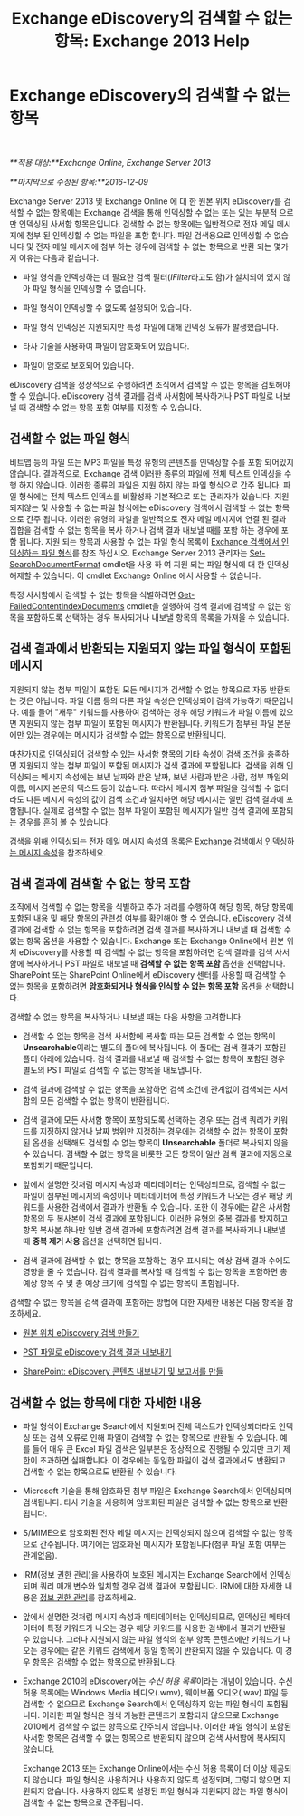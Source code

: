 ﻿---
title: 'Exchange eDiscovery의 검색할 수 없는 항목: Exchange 2013 Help'
TOCTitle: Exchange eDiscovery의 검색할 수 없는 항목
ms:assetid: 32550081-9af9-474b-ae7b-28f1e68cad41
ms:mtpsurl: https://technet.microsoft.com/ko-kr/library/Dn602498(v=EXCHG.150)
ms:contentKeyID: 61071981
ms.date: 05/22/2018
mtps_version: v=EXCHG.150
ms.translationtype: MT
---

# Exchange eDiscovery의 검색할 수 없는 항목

 

_**적용 대상:**Exchange Online, Exchange Server 2013_

_**마지막으로 수정된 항목:**2016-12-09_

Exchange Server 2013 및 Exchange Online 에 대 한 원본 위치 eDiscovery를 검색할 수 없는 항목에는 Exchange 검색을 통해 인덱싱할 수 없는 또는 있는 부분적 으로만 인덱싱된 사서함 항목은입니다. 검색할 수 없는 항목에는 일반적으로 전자 메일 메시지에 첨부 된 인덱싱할 수 없는 파일을 포함 합니다. 파일 검색용으로 인덱싱할 수 없습니다 및 전자 메일 메시지에 첨부 하는 경우에 검색할 수 없는 항목으로 반환 되는 몇가지 이유는 다음과 같습니다.

  - 파일 형식을 인덱싱하는 데 필요한 검색 필터(*IFilter*라고도 함)가 설치되어 있지 않아 파일 형식을 인덱싱할 수 없습니다.

  - 파일 형식이 인덱싱할 수 없도록 설정되어 있습니다.

  - 파일 형식 인덱싱은 지원되지만 특정 파일에 대해 인덱싱 오류가 발생했습니다.

  - 타사 기술을 사용하여 파일이 암호화되어 있습니다.

  - 파일이 암호로 보호되어 있습니다.

eDiscovery 검색을 정상적으로 수행하려면 조직에서 검색할 수 없는 항목을 검토해야 할 수 있습니다. eDiscovery 검색 결과를 검색 사서함에 복사하거나 PST 파일로 내보낼 때 검색할 수 없는 항목 포함 여부를 지정할 수 있습니다.

## 검색할 수 없는 파일 형식

비트맵 등의 파일 또는 MP3 파일을 특정 유형의 콘텐츠를 인덱싱할 수를 포함 되어있지 않습니다. 결과적으로, Exchange 검색 이러한 종류의 파일에 전체 텍스트 인덱싱을 수행 하지 않습니다. 이러한 종류의 파일은 지원 하지 않는 파일 형식으로 간주 됩니다. 파일 형식에는 전체 텍스트 인덱스를 비활성화 기본적으로 또는 관리자가 있습니다. 지원 되지않는 및 사용할 수 없는 파일 형식에는 eDiscovery 검색에서 검색할 수 없는 항목으로 간주 됩니다. 이러한 유형의 파일을 일반적으로 전자 메일 메시지에 연결 된 결과 집합을 검색할 수 없는 항목을 복사 하거나 검색 결과 내보낼 때를 포함 하는 경우에 포함 됩니다. 지원 되는 항목과 사용할 수 없는 파일 형식 목록이 [Exchange 검색에서 인덱싱하는 파일 형식](file-formats-indexed-by-exchange-search-exchange-2013-help.md)를 참조 하십시오. Exchange Server 2013 관리자는 [Set-SearchDocumentFormat](https://technet.microsoft.com/ko-kr/library/jj873756\(v=exchg.150\)) cmdlet을 사용 하 여 지원 되는 파일 형식에 대 한 인덱싱 해제할 수 있습니다. 이 cmdlet Exchange Online 에서 사용할 수 없습니다.

특정 사서함에서 검색할 수 없는 항목을 식별하려면 [Get-FailedContentIndexDocuments](https://technet.microsoft.com/ko-kr/library/dd351154\(v=exchg.150\)) cmdlet을 실행하여 검색 결과에 검색할 수 없는 항목을 포함하도록 선택하는 경우 복사되거나 내보낼 항목의 목록을 가져올 수 있습니다.

## 검색 결과에서 반환되는 지원되지 않는 파일 형식이 포함된 메시지

지원되지 않는 첨부 파일이 포함된 모든 메시지가 검색할 수 없는 항목으로 자동 반환되는 것은 아닙니다. 파일 이름 등의 다른 파일 속성은 인덱싱되어 검색 가능하기 때문입니다. 예를 들어 "재무" 키워드를 사용하여 검색하는 경우 해당 키워드가 파일 이름에 있으면 지원되지 않는 첨부 파일이 포함된 메시지가 반환됩니다. 키워드가 첨부된 파일 본문에만 있는 경우에는 메시지가 검색할 수 없는 항목으로 반환됩니다.

마찬가지로 인덱싱되어 검색할 수 있는 사서함 항목의 기타 속성이 검색 조건을 충족하면 지원되지 않는 첨부 파일이 포함된 메시지가 검색 결과에 포함됩니다. 검색을 위해 인덱싱되는 메시지 속성에는 보낸 날짜와 받은 날짜, 보낸 사람과 받은 사람, 첨부 파일의 이름, 메시지 본문의 텍스트 등이 있습니다. 따라서 메시지 첨부 파일을 검색할 수 없더라도 다른 메시지 속성의 값이 검색 조건과 일치하면 해당 메시지는 일반 검색 결과에 포함됩니다. 실제로 검색할 수 없는 첨부 파일이 포함된 메시지가 일반 검색 결과에 포함되는 경우를 흔히 볼 수 있습니다.

검색을 위해 인덱싱되는 전자 메일 메시지 속성의 목록은 [Exchange 검색에서 인덱싱하는 메시지 속성](message-properties-indexed-by-exchange-search-exchange-2013-help.md)을 참조하세요.

## 검색 결과에 검색할 수 없는 항목 포함

조직에서 검색할 수 없는 항목을 식별하고 추가 처리를 수행하여 해당 항목, 해당 항목에 포함된 내용 및 해당 항목의 관련성 여부를 확인해야 할 수 있습니다. eDiscovery 검색 결과에 검색할 수 없는 항목을 포함하려면 검색 결과를 복사하거나 내보낼 때 검색할 수 없는 항목 옵션을 사용할 수 있습니다. Exchange 또는 Exchange Online에서 원본 위치 eDiscovery를 사용할 때 검색할 수 없는 항목을 포함하려면 검색 결과를 검색 사서함에 복사하거나 PST 파일로 내보낼 때 **검색할 수 없는 항목 포함** 옵션을 선택합니다. SharePoint 또는 SharePoint Online에서 eDiscovery 센터를 사용할 때 검색할 수 없는 항목을 포함하려면 **암호화되거나 형식을 인식할 수 없는 항목 포함** 옵션을 선택합니다.

검색할 수 없는 항목을 복사하거나 내보낼 때는 다음 사항을 고려합니다.

  - 검색할 수 없는 항목을 검색 사서함에 복사할 때는 모든 검색할 수 없는 항목이 **Unsearchable**이라는 별도의 폴더에 복사됩니다. 이 폴더는 검색 결과가 포함된 폴더 아래에 있습니다. 검색 결과를 내보낼 때 검색할 수 없는 항목이 포함된 경우 별도의 PST 파일로 검색할 수 없는 항목을 내보냅니다.

  - 검색 결과에 검색할 수 없는 항목을 포함하면 검색 조건에 관계없이 검색되는 사서함의 모든 검색할 수 없는 항목이 반환됩니다.

  - 검색 결과에 모든 사서함 항목이 포함되도록 선택하는 경우 또는 검색 쿼리가 키워드를 지정하지 않거나 날짜 범위만 지정하는 경우에는 검색할 수 없는 항목이 포함된 옵션을 선택해도 검색할 수 없는 항목이 **Unsearchable** 폴더로 복사되지 않을 수 있습니다. 검색할 수 없는 항목을 비롯한 모든 항목이 일반 검색 결과에 자동으로 포함되기 때문입니다.

  - 앞에서 설명한 것처럼 메시지 속성과 메타데이터는 인덱싱되므로, 검색할 수 없는 파일이 첨부된 메시지의 속성이나 메타데이터에 특정 키워드가 나오는 경우 해당 키워드를 사용한 검색에서 결과가 반환될 수 있습니다. 또한 이 경우에는 같은 사서함 항목의 두 복사본이 검색 결과에 포함됩니다. 이러한 유형의 중복 결과를 방지하고 항목 복사본 하나만 일반 검색 결과에 포함하려면 검색 결과를 복사하거나 내보낼 때 **중복 제거 사용** 옵션을 선택하면 됩니다.

  - 검색 결과에 검색할 수 없는 항목을 포함하는 경우 표시되는 예상 검색 결과 수에도 영향을 줄 수 있습니다. 검색 결과를 복사할 때 검색할 수 없는 항목을 포함하면 총 예상 항목 수 및 총 예상 크기에 검색할 수 없는 항목이 포함됩니다.

검색할 수 없는 항목을 검색 결과에 포함하는 방법에 대한 자세한 내용은 다음 항목을 참조하세요.

  - [원본 위치 eDiscovery 검색 만들기](create-an-in-place-ediscovery-search-exchange-2013-help.md)

  - [PST 파일로 eDiscovery 검색 결과 내보내기](export-ediscovery-search-results-to-a-pst-file-exchange-2013-help.md)

  - [SharePoint: eDiscovery 콘텐츠 내보내기 및 보고서를 만들](https://go.microsoft.com/fwlink/p/?linkid=324757)

## 검색할 수 없는 항목에 대한 자세한 내용

  - 파일 형식이 Exchange Search에서 지원되며 전체 텍스트가 인덱싱되더라도 인덱싱 또는 검색 오류로 인해 파일이 검색할 수 없는 항목으로 반환될 수 있습니다. 예를 들어 매우 큰 Excel 파일 검색은 일부분은 정상적으로 진행될 수 있지만 크기 제한이 초과하면 실패합니다. 이 경우에는 동일한 파일이 검색 결과에서도 반환되고 검색할 수 없는 항목으로도 반환될 수 있습니다.

  - Microsoft 기술을 통해 암호화된 첨부 파일은 Exchange Search에서 인덱싱되며 검색됩니다. 타사 기술을 사용하여 암호화된 파일은 검색할 수 없는 항목으로 반환됩니다.

  - S/MIME으로 암호화된 전자 메일 메시지는 인덱싱되지 않으며 검색할 수 없는 항목으로 간주됩니다. 여기에는 암호화된 메시지가 포함됩니다(첨부 파일 포함 여부는 관계없음).

  - IRM(정보 권한 관리)을 사용하여 보호된 메시지는 Exchange Search에서 인덱싱되며 쿼리 매개 변수와 일치할 경우 검색 결과에 포함됩니다. IRM에 대한 자세한 내용은 [정보 권한 관리](information-rights-management-exchange-2013-help.md)를 참조하세요.

  - 앞에서 설명한 것처럼 메시지 속성과 메타데이터는 인덱싱되므로, 인덱싱된 메타데이터에 특정 키워드가 나오는 경우 해당 키워드를 사용한 검색에서 결과가 반환될 수 있습니다. 그러나 지원되지 않는 파일 형식의 첨부 항목 콘텐츠에만 키워드가 나오는 경우에는 같은 키워드 검색에서 동일 항목이 반환되지 않을 수 있습니다. 이 경우 항목은 검색할 수 없는 항목으로 반환됩니다.

  - Exchange 2010의 eDiscovery에는 *수신 허용 목록*이라는 개념이 있습니다. 수신 허용 목록에는 Windows Media 비디오(.wmv), 웨이브폼 오디오(.wav) 파일 등 검색할 수 없으므로 Exchange Search에서 인덱싱하지 않는 파일 형식이 포함됩니다. 이러한 파일 형식은 검색 가능한 콘텐츠가 포함되지 않으므로 Exchange 2010에서 검색할 수 없는 항목으로 간주되지 않습니다. 이러한 파일 형식이 포함된 사서함 항목은 검색할 수 없는 항목으로 반환되지 않으며 검색 사서함에 복사되지 않습니다.
    
    Exchange 2013 또는 Exchange Online에서는 수신 허용 목록이 더 이상 제공되지 않습니다. 파일 형식은 사용하거나 사용하지 않도록 설정되며, 그렇지 않으면 지원되지 않습니다. 사용하지 않도록 설정된 파일 형식과 지원되지 않는 파일 형식이 검색할 수 없는 항목으로 간주됩니다.

